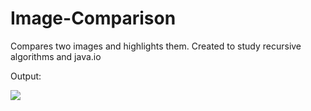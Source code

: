# Image-Comparison
Compares two images and highlights them. Created to study recursive algorithms  and java.io

Output:

![](https://cdn1.savepice.ru/uploads/2017/9/18/36127efe19295cb227f0fe9bb61f26d9-full.png)
